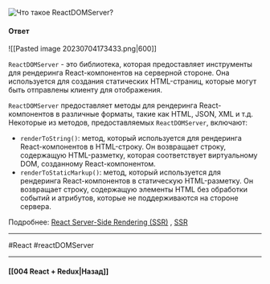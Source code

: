 ![Что такое `ReactDOMServer`?](https://youtu.be/81yRgVQ1ciM?t=763)

#### Ответ

![[Pasted image 20230704173433.png|600]]

`ReactDOMServer` - это библиотека, которая предоставляет инструменты для рендеринга React-компонентов на серверной стороне. Она используется для создания статических HTML-страниц, которые могут быть отправлены клиенту для отображения.

`ReactDOMServer` предоставляет методы для рендеринга React-компонентов в различные форматы, такие как HTML, JSON, XML и т.д. Некоторые из методов, предоставляемых `ReactDOMServer`, включают:

- `renderToString()`: метод, который используется для рендеринга React-компонентов в HTML-строку. Он возвращает строку, содержащую HTML-разметку, которая соответствует виртуальному DOM, созданному React-компонентом.
- `renderToStaticMarkup()`: метод, который используется для рендеринга React-компонентов в статическую HTML-разметку. Он возвращает строку, содержащую элементы HTML без обработки событий и атрибутов, которые не поддерживаются на стороне сервера.

Подробнее: [React Server-Side Rendering (SSR)](https://habr.com/ru/articles/551948/) , [SSR](https://www.youtube.com/watch?v=p0hogFeLk40)

____
#React #reactDOMServer 

____

#### [[004 React + Redux|Назад]]